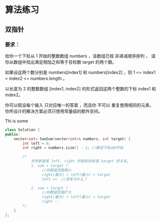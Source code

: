 # 算法练习

## 双指针

### 要求：
给你一个下标从 1 开始的整数数组 numbers ，该数组已按 非递减顺序排列 ，
请你从数组中找出满足相加之和等于目标数 target 的两个数。

如果设这两个数分别是 numbers[index1] 和 numbers[index2] ，则 1 <= index1 < index2 <= numbers.length 。

以长度为 2 的整数数组 [index1, index2] 的形式返回这两个整数的下标 index1 和 index2。

你可以假设每个输入 只对应唯一的答案 ，而且你 不可以 重复使用相同的元素。
你所设计的解决方案必须只使用常量级的额外空间。

Thi is some 

```cpp
class Solution {
public:
    vector<int> twoSum(vector<int>& numbers, int target) {
        int left = 0;
        int right = numbers.size() - 1; //数组下标从0开始

        /*
            先判断首尾 left, right 的值和目标值 target 的关系。
            1. sum > target ?
                 //将数值范围缩小
                 right(最大) + left(最小) > target
                 left ++  //思考为什么？

            2. sum < target ?
                 //将数值范围扩大
                 right(最大) + left(最小) < target
                 right --
        */
    }
};
```
